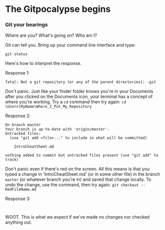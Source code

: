 # The Gitpocalypse begins

### Git your bearings

Where are you? What's going on? Who am I?

Git can tell you. Bring up your command line interface and type:

```git status```

Here's how to interpret the response.

Response 1:

```fatal: Not a git repository (or any of the parent directories): .git```

Don't panic. Just like your finder folder knows you're in your Documents after
you clicked on the Documents icon, your terminal has a concept of where you're
working. Try a `cd` command then try again:
```cd \Users\MyName\Where_I_Put_My_Repository```

Response 2:

```
On branch master
Your branch is up-to-date with 'origin/master'.
Untracked files:
  (use "git add <file>..." to include in what will be committed)

	IntroCheatSheet.md

nothing added to commit but untracked files present (use "git add" to track)
```

Don't panic even if there's red on the screen. All this means is that you typed
a change in 'IntroCheatSheet.md' (or in some other file) in the branch `master`
(or whatever branch you're in) and saved that change locally. To undo the
change, use the command, then try again.
```git checkout -- RedFileName.md```

Response 3:

```  ```

WOOT. This is what we expect if we've made no changes nor checked anything out.
